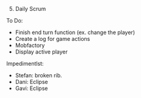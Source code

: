 5. Daily Scrum

To Do:
- Finish end turn function (ex. change the player)
- Create a log for game actions
- Mobfactory
- Display active player

Impedimentlst:
- Stefan: broken rib.
- Dani: Eclipse
- Gavi: Eclipse
